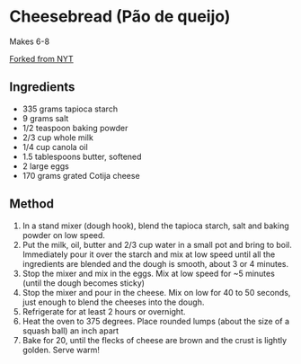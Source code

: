 # Cheesebread (Pão de queijo)

Makes 6-8

[Forked from NYT](https://cooking.nytimes.com/recipes/1015515-brazilian-cheese-puffs-pao-de-queijo)

## Ingredients

- 335 grams tapioca starch
- 9 grams salt
- 1/2 teaspoon baking powder
- 2/3 cup whole milk
- 1/4 cup canola oil
- 1.5 tablespoons butter, softened
- 2 large eggs
- 170 grams grated Cotija cheese

## Method

1. In a stand mixer (dough hook), blend the tapioca starch, salt and baking powder on low speed.
2. Put the milk, oil, butter and 2/3 cup water in a small pot and bring to boil. Immediately pour it over the starch and mix at low speed until all the ingredients are blended and the dough is smooth, about 3 or 4 minutes.
3. Stop the mixer and mix in the eggs. Mix at low speed for ~5 minutes (until the dough becomes sticky)
4. Stop the mixer and pour in the cheese. Mix on low for 40 to 50 seconds, just enough to blend the cheeses into the dough.
5. Refrigerate for at least 2 hours or overnight.
6. Heat the oven to 375 degrees. Place rounded lumps (about the size of a squash ball) an inch apart
7. Bake for 20, until the flecks of cheese are brown and the crust is lightly golden. Serve warm!
